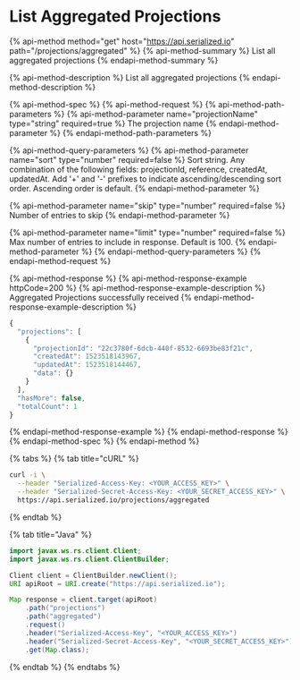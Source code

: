 # List Aggregated Projections

{% api-method method="get" host="https://api.serialized.io" path="/projections/aggregated" %}
{% api-method-summary %}
List all aggregated projections
{% endapi-method-summary %}

{% api-method-description %}
List all aggregated projections
{% endapi-method-description %}

{% api-method-spec %}
{% api-method-request %}
{% api-method-path-parameters %}
{% api-method-parameter name="projectionName" type="string" required=true %}
The projection name
{% endapi-method-parameter %}
{% endapi-method-path-parameters %}

{% api-method-query-parameters %}
{% api-method-parameter name="sort" type="number" required=false %}
Sort string. Any combination of the following fields: projectionId, reference, createdAt, updatedAt. Add '+' and '-' prefixes to indicate ascending/descending sort order. Ascending order is default.
{% endapi-method-parameter %}

{% api-method-parameter name="skip" type="number" required=false %}
Number of entries to skip
{% endapi-method-parameter %}

{% api-method-parameter name="limit" type="number" required=false %}
Max number of entries to include in response. Default is 100.
{% endapi-method-parameter %}
{% endapi-method-query-parameters %}
{% endapi-method-request %}

{% api-method-response %}
{% api-method-response-example httpCode=200 %}
{% api-method-response-example-description %}
Aggregated Projections successfully received
{% endapi-method-response-example-description %}

```javascript
{
  "projections": [
    {
      "projectionId": "22c3780f-6dcb-440f-8532-6693be83f21c",
      "createdAt": 1523518143967,
      "updatedAt": 1523518144467,
      "data": {}
    }
  ],
  "hasMore": false,
  "totalCount": 1
}
```
{% endapi-method-response-example %}
{% endapi-method-response %}
{% endapi-method-spec %}
{% endapi-method %}

{% tabs %}
{% tab title="cURL" %}
```bash
curl -i \
  --header "Serialized-Access-Key: <YOUR_ACCESS_KEY>" \
  --header "Serialized-Secret-Access-Key: <YOUR_SECRET_ACCESS_KEY>" \
  https://api.serialized.io/projections/aggregated
```
{% endtab %}

{% tab title="Java" %}
```java
import javax.ws.rs.client.Client;
import javax.ws.rs.client.ClientBuilder;

Client client = ClientBuilder.newClient();
URI apiRoot = URI.create("https://api.serialized.io");

Map response = client.target(apiRoot)
    .path("projections")
    .path("aggregated")
    .request()
    .header("Serialized-Access-Key", "<YOUR_ACCESS_KEY>")
    .header("Serialized-Secret-Access-Key", "<YOUR_SECRET_ACCESS_KEY>")
    .get(Map.class);
```
{% endtab %}
{% endtabs %}



